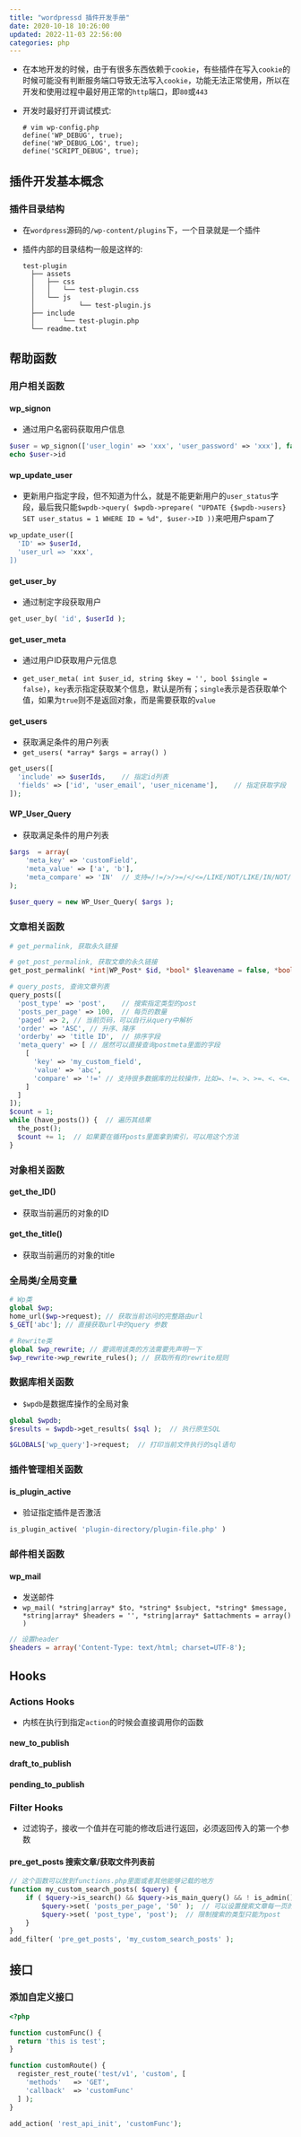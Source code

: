 ```yaml
---
title: "wordpressd 插件开发手册"
date: 2020-10-18 10:26:00
updated: 2022-11-03 22:56:00
categories: php
---
```


- 在本地开发的时候，由于有很多东西依赖于`cookie`，有些插件在写入`cookie`的时候可能没有判断服务端口导致无法写入`cookie`，功能无法正常使用，所以在开发和使用过程中最好用正常的`http`端口，即`80`或`443`

- 开发时最好打开调试模式:

  ```shell
  # vim wp-config.php
  define('WP_DEBUG', true);
  define('WP_DEBUG_LOG', true);
  define('SCRIPT_DEBUG', true);
  ```

## 插件开发基本概念

### 插件目录结构

- 在`wordpress`源码的`/wp-content/plugins`下，一个目录就是一个插件

- 插件内部的目录结构一般是这样的:

  ```shell
  test-plugin
    ├── assets
    │   ├── css
    │   │   └── test-plugin.css
    │   └── js
    │ 			└── test-plugin.js
    ├── include
    │		└── test-plugin.php
    └── readme.txt
  ```

## 帮助函数

### 用户相关函数

#### wp_signon

- 通过用户名密码获取用户信息

```php
$user = wp_signon(['user_login' => 'xxx', 'user_password' => 'xxx'], false);
echo $user->id
```

#### wp_update_user

- 更新用户指定字段，但不知道为什么，就是不能更新用户的`user_status`字段，最后我只能`$wpdb->query( $wpdb->prepare( "UPDATE {$wpdb->users} SET user_status = 1 WHERE ID = %d", $user->ID ))`来吧用户spam了

```php
wp_update_user([
  'ID' => $userId,
  'user_url => 'xxx',
])
```

#### get_user_by

- 通过制定字段获取用户

```php
get_user_by( 'id', $userId );
```

#### get_user_meta

<!--more-->

- 通过用户ID获取用户元信息

- `get_user_meta( int $user_id, string $key = '', bool $single = false)`，`key`表示指定获取某个信息，默认是所有；`single`表示是否获取单个值，如果为`true`则不是返回对象，而是需要获取的`value`

#### get_users

- 获取满足条件的用户列表
- `get_users( *array* $args = array() )`

```php
get_users([
  'include' => $userIds, 	// 指定id列表
  'fields' => ['id', 'user_email', 'user_nicename'],	// 指定获取字段
]);
```

#### WP_User_Query

- 获取满足条件的用户列表

```php
$args  = array(
    'meta_key' => 'customField',
    'meta_value' => ['a', 'b'],
    'meta_compare' => 'IN'	// 支持=/!=/>/>=/</<=/LIKE/NOT/LIKE/IN/NOT/IN/BETWEEN/EXISTS/NOT EXISTS/ REGEXP/RLIKE/NOT REGEXP
);
 
$user_query = new WP_User_Query( $args );
```

### 文章相关函数

```php
# get_permalink, 获取永久链接

# get_post_permalink, 获取文章的永久链接
get_post_permalink( *int|WP_Post* $id, *bool* $leavename = false, *bool* $sample = false );

# query_posts, 查询文章列表
query_posts([
  'post_type' => 'post',	// 搜索指定类型的post
  'posts_per_page' => 100,	// 每页的数量
  'paged' => 2,	// 当前页码，可以自行从query中解析
  'order' => 'ASC',	// 升序、降序
  'orderby' => 'title ID',	// 排序字段
  'meta_query' => [	// 居然可以直接查询postmeta里面的字段
    [
      'key' => 'my_custom_field',
      'value' => 'abc',
      'compare' => '!='	// 支持很多数据库的比较操作，比如=、!=、>、>=、<、<=、LIKE、NOT LIKE
    ]
  ]
]);
$count = 1; 
while (have_posts()) {	// 遍历其结果
  the_post();
  $count += 1;	// 如果要在循环posts里面拿到索引，可以用这个方法
}
```

### 对象相关函数

#### get_the_ID()

- 获取当前遍历的对象的ID

#### get_the_title()

- 获取当前遍历的对象的title

### 全局类/全局变量

```php
# Wp类
global $wp;
home_url($wp->request); // 获取当前访问的完整路由url
$_GET['abc']; // 直接获取url中的query 参数

# Rewrite类
global $wp_rewrite;	// 要调用该类的方法需要先声明一下
$wp_rewrite->wp_rewrite_rules(); // 获取所有的rewrite规则
```

### 数据库相关函数

- `$wpdb`是数据库操作的全局对象

```php
global $wpdb;
$results = $wpdb->get_results( $sql );	// 执行原生SQL

$GLOBALS['wp_query']->request;	// 打印当前文件执行的sql语句
```

### 插件管理相关函数

#### is_plugin_active

- 验证指定插件是否激活

```php
is_plugin_active( 'plugin-directory/plugin-file.php' )
```

### 邮件相关函数

#### wp_mail

- 发送邮件
- `wp_mail( *string|array* $to, *string* $subject, *string* $message, *string|array* $headers = '', *string|array* $attachments = array() )`

```php
// 设置header
$headers = array('Content-Type: text/html; charset=UTF-8');
```

## Hooks

### Actions Hooks

- 内核在执行到指定`action`的时候会直接调用你的函数

#### new_to_publish

#### draft_to_publish

#### pending_to_publish

### Filter Hooks

- 过滤钩子，接收一个值并在可能的修改后进行返回，必须返回传入的第一个参数

#### pre_get_posts 搜索文章/获取文件列表前

```php
// 这个函数可以放到functions.php里面或者其他能够记载的地方
function my_custom_search_posts( $query) {
    if ( $query->is_search() && $query->is_main_query() && ! is_admin() ) {
        $query->set( 'posts_per_page', '50' );	// 可以设置搜索文章每一页的数量，这个可以覆盖后台的Settings > Reading设置，那个是全局的
        $query->set( 'post_type', 'post');	// 限制搜索的类型只能为post
    }
}
add_filter( 'pre_get_posts', 'my_custom_search_posts' );
```

## 接口

### 添加自定义接口

```php
<?php

function customFunc() {
  return 'this is test';
}

function customRoute() {
  register_rest_route('test/v1', 'custom', [
    'methods'   => 'GET',
    'callback'  => 'customFunc'
  ] );
}

add_action( 'rest_api_init', 'customFunc');
```

